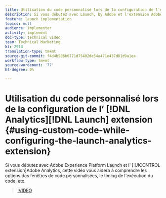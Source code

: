```yaml
---
title: Utilisation du code personnalisé lors de la configuration de l’extension de lancement Analytics
description: Si vous débutez avec Launch, by Adobe et l'extension Adobe Analytics, cette vidéo vous aidera à comprendre les options de fenêtre de code personnalisé, le timing de l'exécution du code, etc.
feature: launch implementation
topics: null
audience: implementer
activity: implement
doc-type: technical video
team: Technical Marketing
kt: 2914
translation-type: tm+mt
source-git-commit: f4d4b506b6771d75402de54a471e437d81d9a1ea
workflow-type: tm+mt
source-wordcount: '77'
ht-degree: 0%

---
```



# Utilisation du code personnalisé lors de la configuration de l’ [!DNL Analytics][!DNL Launch] extension {#using-custom-code-while-configuring-the-launch-analytics-extension}

Si vous débutez avec Adobe Experience Platform Launch et l&#39; [!UICONTROL extension]Adobe Analytics, cette vidéo vous aidera à comprendre les options des fenêtres de code personnalisées, le timing de l&#39;exécution du code, etc.

>[!VIDEO](https://video.tv.adobe.com/v/27272/?quality=9)
